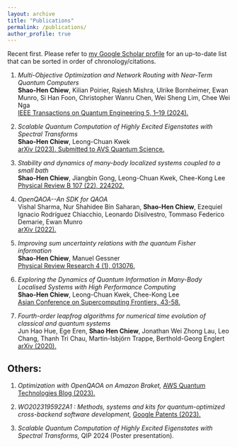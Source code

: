 ```yaml
---
layout: archive
title: "Publications"
permalink: /publications/
author_profile: true
---
```


Recent first. Please refer to <a href="https://scholar.google.com/citations?user=8m8Iiu8AAAAJ&hl=en" target="_blank">my Google Scholar profile</a> for an up-to-date list that can be sorted in order of chronology/citations.

1. *Multi-Objective Optimization and Network Routing with Near-Term Quantum Computers* <br> **Shao-Hen Chiew**, Kilian Poirier, Rajesh Mishra, Ulrike Bornheimer, Ewan Munro, Si Han Foon, Christopher Wanru Chen, Wei Sheng Lim, Chee Wei Nga <br> <a href="https://ieeexplore.ieee.org/document/10502334" target="_blank">IEEE Transactions on Quantum Engineering 5, 1–19 (2024).</a>

1. *Scalable Quantum Computation of Highly Excited Eigenstates with Spectral Transforms* <br> **Shao-Hen Chiew**, Leong-Chuan Kwek <br> <a href="https://arxiv.org/abs/2302.06638" target="_blank">arXiv (2023). Submitted to AVS Quantum Science.</a>

1. *Stability and dynamics of many-body localized systems coupled to a small bath* <br> **Shao-Hen Chiew**, Jiangbin Gong, Leong-Chuan Kwek, Chee-Kong Lee <br> <a href="https://journals.aps.org/prb/abstract/10.1103/PhysRevB.107.224202" target="_blank">Physical Review B 107 (22), 224202.</a>

1. *OpenQAOA--An SDK for QAOA* <br> Vishal Sharma, Nur Shahidee Bin Saharan, **Shao-Hen Chiew**, Ezequiel Ignacio Rodríguez Chiacchio, Leonardo Disilvestro, Tommaso Federico Demarie, Ewan Munro <br> <a href="https://arxiv.org/abs/2210.08695" target="_blank">arXiv (2022).</a>

1. *Improving sum uncertainty relations with the quantum Fisher information* <br> **Shao-Hen Chiew**, Manuel Gessner <br> <a href="https://journals.aps.org/prresearch/abstract/10.1103/PhysRevResearch.4.013076" target="_blank">Physical Review Research 4 (1), 013076.</a>

1. *Exploring the Dynamics of Quantum Information in Many-Body Localised Systems with High Performance Computing* <br> **Shao-Hen Chiew**, Leong-Chuan Kwek, Chee-Kong Lee <br> <a href="https://link.springer.com/chapter/10.1007/978-3-031-10419-0_4" target="_blank">Asian Conference on Supercomputing Frontiers, 43-58.</a>

1. *Fourth-order leapfrog algorithms for numerical time evolution of classical and quantum systems* <br> Jun Hao Hue, Ege Eren, **Shao Hen Chiew**, Jonathan Wei Zhong Lau, Leo Chang, Thanh Tri Chau, Martin-Isbjörn Trappe, Berthold-Georg Englert <br> <a href="https://arxiv.org/abs/2007.05308" target="_blank">arXiv (2020).</a>


## Others:
1. *Optimization with OpenQAOA on Amazon Braket,* <a href="https://aws.amazon.com/blogs/quantum-computing/optimization-with-openqaoa-on-amazon-braket/" target="_blank">AWS Quantum Technologies Blog (2023).</a>

1. *WO2023195922A1 : Methods, systems and kits for quantum-optimized cross-backend software development,* <a href="https://patents.google.com/patent/WO2023195922A1/en?oq=WO+2023/195922+A1" target="_blank">Google Patents (2023).</a>

1. *Scalable Quantum Computation of Highly Excited Eigenstates with Spectral Transforms,* QIP 2024 (Poster presentation). 
